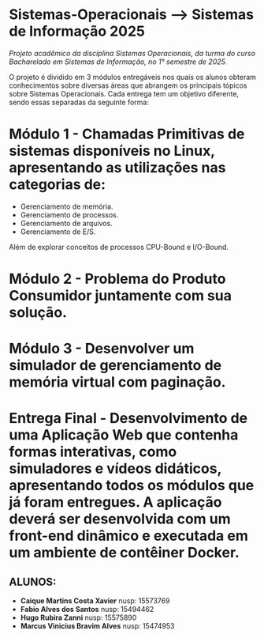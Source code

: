 # Sistemas-Operacionais --> Sistemas de Informação 2025

_Projeto acadêmico da disciplina Sistemas Operacionais, da turma do curso Bacharelado em Sistemas de Informação, no 1° semestre de 2025._

O projeto é dividido em 3 módulos entregáveis nos quais os alunos obteram conhecimentos sobre diversas áreas que abrangem os principais tópicos sobre Sistemas Operacionais. Cada entrega tem um objetivo diferente, sendo essas separadas da seguinte forma:

# Módulo 1 - Chamadas Primitivas de sistemas disponíveis no Linux, apresentando as utilizações nas categorias de:

- Gerenciamento de memória. 
- Gerenciamento de processos.
- Gerenciamento de arquivos.
- Gerenciamento de E/S.

Além de explorar conceitos de processos CPU-Bound e I/O-Bound.

# Módulo 2 - Problema do Produto Consumidor juntamente com sua solução.

# Módulo 3 - Desenvolver um simulador de gerenciamento de memória virtual com paginação.

# Entrega Final - Desenvolvimento de uma Aplicação Web que contenha formas interativas, como simuladores e vídeos didáticos, apresentando todos os módulos que já foram entregues. A aplicação deverá ser desenvolvida com um front-end dinâmico e executada em um ambiente de contêiner Docker.



## ALUNOS:

  - **Caique Martins Costa Xavier** nusp: 15573769
  - **Fabio Alves dos Santos** nusp: 15494462
  - **Hugo Rubira Zanni** nusp: 15575890
  - **Marcus Vinicius Bravim Alves** nusp: 15474953
